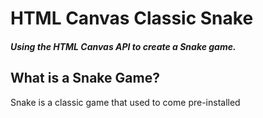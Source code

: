 # HTML Canvas Classic Snake
##### Using the HTML Canvas API to create a Snake game.
## What is a Snake Game?
Snake is a classic game that used to come pre-installed
